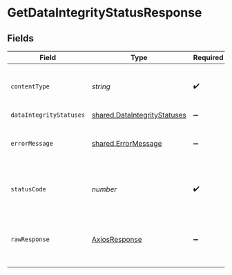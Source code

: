 # GetDataIntegrityStatusResponse


## Fields

| Field                                                                               | Type                                                                                | Required                                                                            | Description                                                                         |
| ----------------------------------------------------------------------------------- | ----------------------------------------------------------------------------------- | ----------------------------------------------------------------------------------- | ----------------------------------------------------------------------------------- |
| `contentType`                                                                       | *string*                                                                            | :heavy_check_mark:                                                                  | HTTP response content type for this operation                                       |
| `dataIntegrityStatuses`                                                             | [shared.DataIntegrityStatuses](../../../sdk/models/shared/dataintegritystatuses.md) | :heavy_minus_sign:                                                                  | OK                                                                                  |
| `errorMessage`                                                                      | [shared.ErrorMessage](../../../sdk/models/shared/errormessage.md)                   | :heavy_minus_sign:                                                                  | Your API request was not properly authorized.                                       |
| `statusCode`                                                                        | *number*                                                                            | :heavy_check_mark:                                                                  | HTTP response status code for this operation                                        |
| `rawResponse`                                                                       | [AxiosResponse](https://axios-http.com/docs/res_schema)                             | :heavy_minus_sign:                                                                  | Raw HTTP response; suitable for custom response parsing                             |